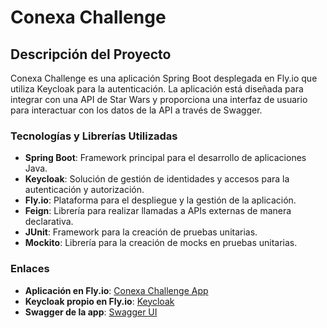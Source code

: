 # Conexa Challenge

## Descripción del Proyecto

Conexa Challenge es una aplicación Spring Boot desplegada en Fly.io que utiliza Keycloak para la autenticación. La aplicación está diseñada para integrar con una API de Star Wars y proporciona una interfaz de usuario para interactuar con los datos de la API a través de Swagger.

### Tecnologías y Librerías Utilizadas

- **Spring Boot**: Framework principal para el desarrollo de aplicaciones Java.
- **Keycloak**: Solución de gestión de identidades y accesos para la autenticación y autorización.
- **Fly.io**: Plataforma para el despliegue y la gestión de la aplicación.
- **Feign**: Librería para realizar llamadas a APIs externas de manera declarativa.
- **JUnit**: Framework para la creación de pruebas unitarias.
- **Mockito**: Librería para la creación de mocks en pruebas unitarias.

### Enlaces

- **Aplicación en Fly.io**: [Conexa Challenge App](https://azamma-conexa-challenge.fly.dev/)
- **Keycloak propio en Fly.io**: [Keycloak](https://keycloak-conexa.fly.dev/admin/master/console/)
- **Swagger de la app**: [Swagger UI](https://azamma-conexa-challenge.fly.dev/swagger-ui/index.html?configUrl=/api-docs/swagger-config#/)
